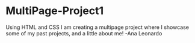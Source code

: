 # MultiPage-Project1
Using HTML and CSS I am creating a multipage project where I showcase some of my past projects, and a little about me!
-Ana Leonardo
